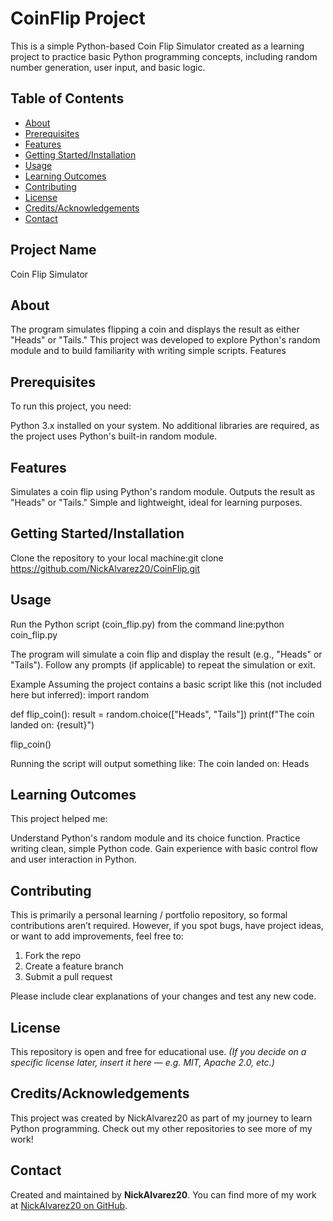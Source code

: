 # CoinFlip Project

This is a simple Python-based Coin Flip Simulator created as a learning project to practice basic Python programming concepts, including random number generation, user input, and basic logic. 

## Table of Contents

- [About](#about)  
- [Prerequisites](#prerequisites)
- [Features](#features) 
- [Getting Started/Installation](#getting-started--installation)  
- [Usage](#usage)   
- [Learning Outcomes](#learning-outcomes)  
- [Contributing](#contributing)  
- [License](#license)
- [Credits/Acknowledgements](#credits--acknowledgements)  
- [Contact](#contact)

## Project Name
Coin Flip Simulator

## About
The program simulates flipping a coin and displays the result as either "Heads" or "Tails." This project was developed to explore Python's random module and to build familiarity with writing simple scripts.
Features

## Prerequisites
To run this project, you need:

Python 3.x installed on your system.
No additional libraries are required, as the project uses Python's built-in random module.

## Features
Simulates a coin flip using Python's random module.
Outputs the result as "Heads" or "Tails."
Simple and lightweight, ideal for learning purposes.


## Getting Started/Installation

Clone the repository to your local machine:git clone https://github.com/NickAlvarez20/CoinFlip.git

## Usage

Run the Python script (coin_flip.py) from the command line:python coin_flip.py


The program will simulate a coin flip and display the result (e.g., "Heads" or "Tails").
Follow any prompts (if applicable) to repeat the simulation or exit.

Example
Assuming the project contains a basic script like this (not included here but inferred):
import random

def flip_coin():
    result = random.choice(["Heads", "Tails"])
    print(f"The coin landed on: {result}")

flip_coin()

Running the script will output something like:
The coin landed on: Heads


## Learning Outcomes

This project helped me:

Understand Python's random module and its choice function.
Practice writing clean, simple Python code.
Gain experience with basic control flow and user interaction in Python.

## Contributing
This is primarily a personal learning / portfolio repository, so formal contributions aren’t required. However, if you spot bugs, have project ideas, or want to add improvements, feel free to:

1. Fork the repo
2. Create a feature branch
3. Submit a pull request

Please include clear explanations of your changes and test any new code.

## License

This repository is open and free for educational use.
*(If you decide on a specific license later, insert it here — e.g. MIT, Apache 2.0, etc.)*

## Credits/Acknowledgements

This project was created by NickAlvarez20 as part of my journey to learn Python programming. Check out my other repositories to see more of my work!

## Contact
Created and maintained by **NickAlvarez20**.
You can find more of my work at [NickAlvarez20 on GitHub](https://github.com/NickAlvarez20).

